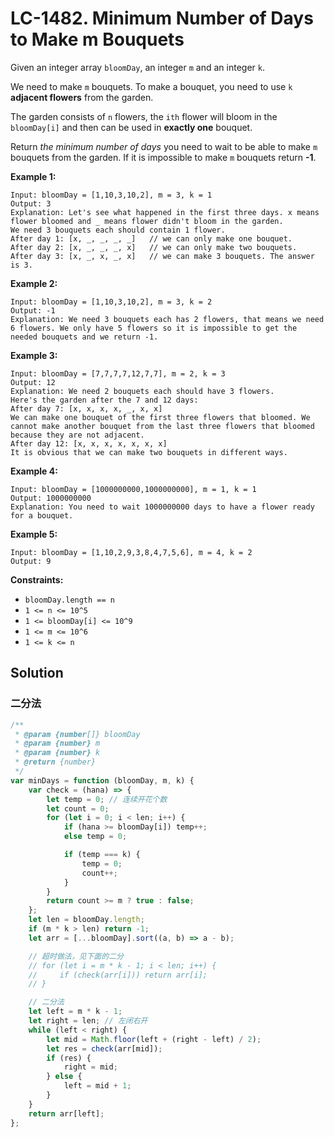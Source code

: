# LC-1482. Minimum Number of Days to Make m Bouquets

Given an integer array `bloomDay`, an integer `m` and an integer `k`.

We need to make `m` bouquets. To make a bouquet, you need to use `k` **adjacent flowers** from the garden.

The garden consists of `n` flowers, the `ith` flower will bloom in the `bloomDay[i]` and then can be used in **exactly one** bouquet.

Return _the minimum number of days_ you need to wait to be able to make `m` bouquets from the garden. If it is impossible to make `m` bouquets return **-1**.

**Example 1:**

```
Input: bloomDay = [1,10,3,10,2], m = 3, k = 1
Output: 3
Explanation: Let's see what happened in the first three days. x means flower bloomed and _ means flower didn't bloom in the garden.
We need 3 bouquets each should contain 1 flower.
After day 1: [x, _, _, _, _]   // we can only make one bouquet.
After day 2: [x, _, _, _, x]   // we can only make two bouquets.
After day 3: [x, _, x, _, x]   // we can make 3 bouquets. The answer is 3.
```

**Example 2:**

```
Input: bloomDay = [1,10,3,10,2], m = 3, k = 2
Output: -1
Explanation: We need 3 bouquets each has 2 flowers, that means we need 6 flowers. We only have 5 flowers so it is impossible to get the needed bouquets and we return -1.
```

**Example 3:**

```
Input: bloomDay = [7,7,7,7,12,7,7], m = 2, k = 3
Output: 12
Explanation: We need 2 bouquets each should have 3 flowers.
Here's the garden after the 7 and 12 days:
After day 7: [x, x, x, x, _, x, x]
We can make one bouquet of the first three flowers that bloomed. We cannot make another bouquet from the last three flowers that bloomed because they are not adjacent.
After day 12: [x, x, x, x, x, x, x]
It is obvious that we can make two bouquets in different ways.
```

**Example 4:**

```
Input: bloomDay = [1000000000,1000000000], m = 1, k = 1
Output: 1000000000
Explanation: You need to wait 1000000000 days to have a flower ready for a bouquet.
```

**Example 5:**

```
Input: bloomDay = [1,10,2,9,3,8,4,7,5,6], m = 4, k = 2
Output: 9
```

**Constraints:**

-   `bloomDay.length == n`
-   `1 <= n <= 10^5`
-   `1 <= bloomDay[i] <= 10^9`
-   `1 <= m <= 10^6`
-   `1 <= k <= n`

## Solution

### 二分法

```javascript
/**
 * @param {number[]} bloomDay
 * @param {number} m
 * @param {number} k
 * @return {number}
 */
var minDays = function (bloomDay, m, k) {
    var check = (hana) => {
        let temp = 0; // 连续开花个数
        let count = 0;
        for (let i = 0; i < len; i++) {
            if (hana >= bloomDay[i]) temp++;
            else temp = 0;

            if (temp === k) {
                temp = 0;
                count++;
            }
        }
        return count >= m ? true : false;
    };
    let len = bloomDay.length;
    if (m * k > len) return -1;
    let arr = [...bloomDay].sort((a, b) => a - b);

    // 超时做法，见下面的二分
    // for (let i = m * k - 1; i < len; i++) {
    //     if (check(arr[i])) return arr[i];
    // }

    // 二分法
    let left = m * k - 1;
    let right = len; // 左闭右开
    while (left < right) {
        let mid = Math.floor(left + (right - left) / 2);
        let res = check(arr[mid]);
        if (res) {
            right = mid;
        } else {
            left = mid + 1;
        }
    }
    return arr[left];
};
```
